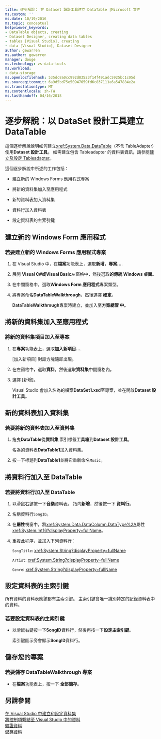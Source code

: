 ```yaml
---
title: 逐步解說： 在 Dataset 設計工具建立 DataTable |Microsoft 文件
ms.custom: ''
ms.date: 10/19/2016
ms.topic: conceptual
helpviewer_keywords:
- DataTable objects, creating
- Dataset Designer, creating data tables
- tables [Visual Studio], creating
- data [Visual Studio], Dataset Designer
author: gewarren
ms.author: gewarren
manager: douge
ms.technology: vs-data-tools
ms.workload:
- data-storage
ms.openlocfilehash: 535dc8a0cc992d83523f14f491adc5925bc1c05d
ms.sourcegitcommit: 6a9d5bd75e50947659fd6c837111a6a547884e2a
ms.translationtype: MT
ms.contentlocale: zh-TW
ms.lasthandoff: 04/16/2018
---
```

# <a name="walkthrough-creating-a-datatable-in-the-dataset-designer"></a>逐步解說：以 DataSet 設計工具建立 DataTable

這個逐步解說說明如何建立<xref:System.Data.DataTable>（不含 TableAdapter) 使用**Dataset 設計工具**。 如需建立包含 Tableadapter 的資料表資訊，請參閱[建立及設定 Tableadapter](../data-tools/create-and-configure-tableadapters.md)。  

這個逐步解說中所述的工作包括：  

-   建立新的 Windows Forms 應用程式專案  

-   將新的資料集加入至應用程式  

-   新的資料表加入資料集  

-   資料行加入資料表  

-   設定資料表的主索引鍵  

## <a name="creating-a-new-windows-forms-application"></a>建立新的 Windows Form 應用程式

### <a name="to-create-a-new-windows-forms-application-project"></a>若要建立新的 Windows Forms 應用程式專案  
  
1. 在 Visual Studio 中，在**檔案**功能表上，選取**新增**，**專案...**.  
  
2. 展開  **Visual C#**或**Visual Basic**左窗格中，然後選取**的傳統 Windows 桌面**。  

3. 在中間窗格中，選取**Windows Form 應用程式**專案類型。  

4. 將專案命名**DataTableWalkthrough**，然後選擇 **確定**。 
  
     **DataTableWalkthrough**專案時建立，並加入至**方案總管 中**。  

## <a name="adding-a-new-dataset-to-the-application"></a>將新的資料集加入至應用程式

### <a name="to-add-a-new-dataset-item-to-the-project"></a>將新的資料集項目加入至專案  
  
1.  在**專案**功能表上，選取**加入新項目...**.  
  
     [加入新項目] 對話方塊隨即出現。  
  
2.  在左窗格中，選取**資料**，然後選取**資料集**中間窗格內。  
  
3.  選擇 [新增]。  
  
     Visual Studio 會加入名為的檔案**DataSet1.xsd**至專案，並在開啟**Dataset 設計工具**。  

## <a name="adding-a-new-datatable-to-the-dataset"></a>新的資料表加入資料集  

### <a name="to-add-a-new-data-table-to-the-dataset"></a>若要將新的資料表加入至資料集  
  
1.  拖曳**DataTable**從**資料集** 索引標籤**工具箱**到**Dataset 設計工具**。  
  
     名為的資料表**DataTable1**加入資料集。  
   
2.  按一下標題列**DataTable1**並將它重新命名`Music`。  

## <a name="adding-columns-to-the-datatable"></a>將資料行加入至 DataTable

### <a name="to-add-columns-to-the-datatable"></a>若要將資料行加入至 DataTable  
  
1.  以滑鼠右鍵按一下**音樂**資料表。 指向**新增**，然後按一下 **資料行**。  
  
2.  名稱資料行`SongID`。  
  
3.  在**屬性**視窗中，將<xref:System.Data.DataColumn.DataType%2A>屬性<xref:System.Int16?displayProperty=fullName>。  
  
4.  重複此程序，並加入下列資料行：  
  
     `SongTitle`: <xref:System.String?displayProperty=fullName>  
  
     `Artist`: <xref:System.String?displayProperty=fullName>  
  
     `Genre`: <xref:System.String?displayProperty=fullName>  
  
## <a name="setting-the-primary-key-for-the-table"></a>設定資料表的主索引鍵

所有資料的資料表應該都有主索引鍵。 主索引鍵會唯一識別特定的記錄資料表中的資料。  
  
### <a name="to-set-the-primary-key-of-the-data-table"></a>若要設定資料表的主索引鍵
  
-   以滑鼠右鍵按一下**SongID**資料行，然後再按一下**設定主索引鍵**。  
  
     索引鍵圖示旁會顯示**SongID**資料行。  
  
## <a name="saving-your-project"></a>儲存您的專案  
  
### <a name="to-save-the-datatablewalkthrough-project"></a>若要儲存 DataTableWalkthrough 專案  
  
-   在**檔案**功能表上，按一下 **全部儲存**。  

## <a name="see-also"></a>另請參閱

[在 Visual Studio 中建立和設定資料集](../data-tools/create-and-configure-datasets-in-visual-studio.md)  
[將控制項繫結至 Visual Studio 中的資料](../data-tools/bind-controls-to-data-in-visual-studio.md)  
[驗證資料](../data-tools/validate-data-in-datasets.md)  
[儲存資料](../data-tools/saving-data.md)